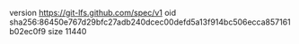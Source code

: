 version https://git-lfs.github.com/spec/v1
oid sha256:86450e767d29bfc27adb240dcec00defd5a13f914bc506ecca857161b02ec0f9
size 11440
